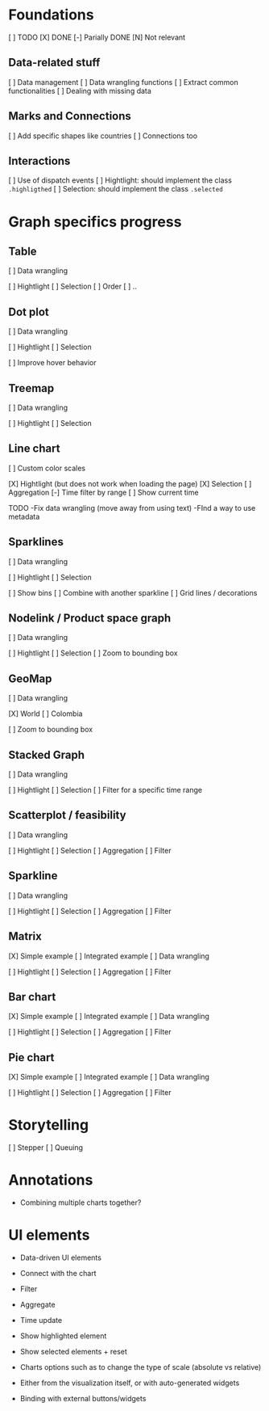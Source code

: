 # Foundations

[ ] TODO
[X] DONE
[-] Parially DONE
[N] Not relevant

## Data-related stuff

[ ] Data management
[ ] Data wrangling functions
[ ] Extract common functionalities
[ ] Dealing with missing data

## Marks and Connections

[ ] Add specific shapes like countries
[ ] Connections too

## Interactions

[ ] Use of dispatch events
[ ] Hightlight: should implement the class `.highligthed`
[ ] Selection: should implement the class  `.selected`

# Graph specifics progress

## Table

[ ] Data wrangling

[ ] Hightlight
[ ] Selection
[ ] Order
[ ] ..

## Dot plot

[ ] Data wrangling

[ ] Hightlight
[ ] Selection

[ ] Improve hover behavior

## Treemap

[ ] Data wrangling

[ ] Hightlight
[ ] Selection

## Line chart

[ ] Custom color scales

[X] Hightlight (but does not work when loading the page)
[X] Selection
[ ] Aggregation
[-] Time filter by range
[ ] Show current time

TODO
-Fix data wrangling (move away from using text)
-FInd a way to use metadata

## Sparklines

[ ] Data wrangling

[ ] Hightlight
[ ] Selection

[ ] Show bins
[ ] Combine with another sparkline
[ ] Grid lines / decorations


## Nodelink / Product space graph

[ ] Data wrangling

[ ] Hightlight
[ ] Selection
[ ] Zoom to bounding box

## GeoMap

[ ] Data wrangling

[X] World
[ ] Colombia

[ ] Zoom to bounding box

## Stacked Graph

[ ] Data wrangling

[ ] Hightlight
[ ] Selection
[ ] Filter for a specific time range

## Scatterplot / feasibility

[ ] Data wrangling

[ ] Hightlight
[ ] Selection
[ ] Aggregation
[ ] Filter

##  Sparkline

[ ] Data wrangling

[ ] Hightlight
[ ] Selection
[ ] Aggregation
[ ] Filter

## Matrix

[X] Simple example
[ ] Integrated example
[ ] Data wrangling

[ ] Hightlight
[ ] Selection
[ ] Aggregation
[ ] Filter

## Bar chart

[X] Simple example
[ ] Integrated example
[ ] Data wrangling

[ ] Hightlight
[ ] Selection
[ ] Aggregation
[ ] Filter

## Pie chart

[X] Simple example
[ ] Integrated example
[ ] Data wrangling

[ ] Hightlight
[ ] Selection
[ ] Aggregation
[ ] Filter

# Storytelling

[ ] Stepper
[ ] Queuing

# Annotations

* Combining multiple charts together?

# UI elements

* Data-driven UI elements
* Connect with the chart

* Filter
* Aggregate
* Time update

* Show highlighted element
* Show selected elements + reset

* Charts options such as to change the type of scale (absolute vs relative)

* Either from the visualization itself, or with auto-generated widgets
* Binding with external buttons/widgets
